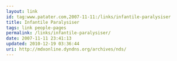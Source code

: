 ```yaml
---
layout: link
id: tag:www.patater.com,2007-11-11:/links/infantile-paralysiser
title: Infantile Paralysiser
tags: link people-pages
permalink: /links/infantile-paralysiser/
date: 2007-11-11 23:41:13
updated: 2010-12-19 03:36:44
uri: http://mdxonline.dyndns.org/archives/nds/
---
```

